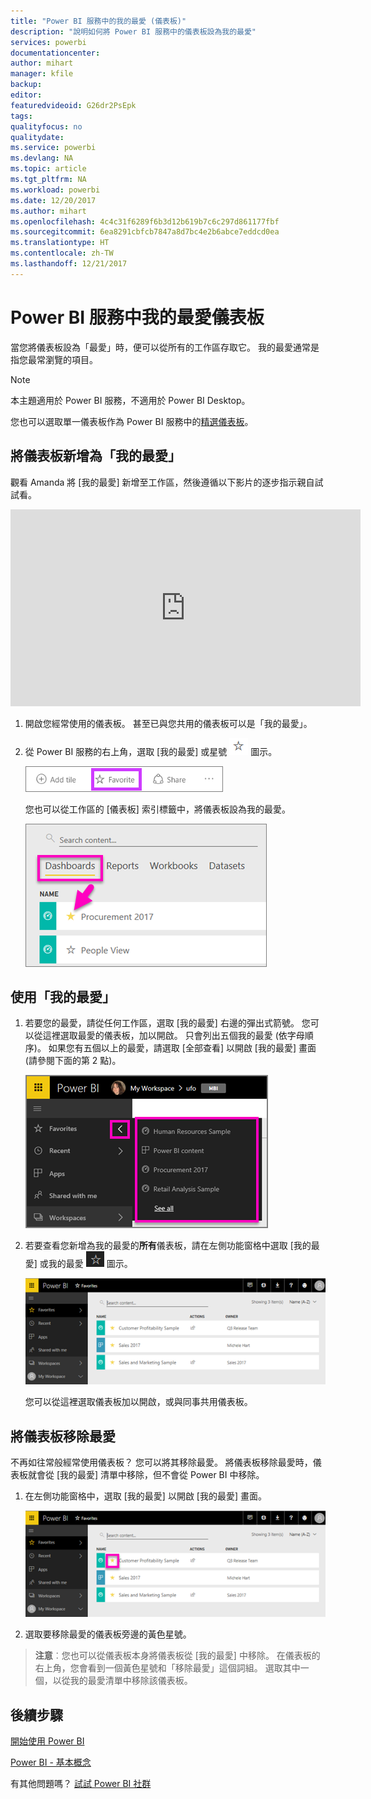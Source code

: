 ```yaml
---
title: "Power BI 服務中的我的最愛 (儀表板)"
description: "說明如何將 Power BI 服務中的儀表板設為我的最愛"
services: powerbi
documentationcenter: 
author: mihart
manager: kfile
backup: 
editor: 
featuredvideoid: G26dr2PsEpk
tags: 
qualityfocus: no
qualitydate: 
ms.service: powerbi
ms.devlang: NA
ms.topic: article
ms.tgt_pltfrm: NA
ms.workload: powerbi
ms.date: 12/20/2017
ms.author: mihart
ms.openlocfilehash: 4c4c31f6289f6b3d12b619b7c6c297d861177fbf
ms.sourcegitcommit: 6ea8291cbfcb7847a8d7bc4e2b6abce7eddcd0ea
ms.translationtype: HT
ms.contentlocale: zh-TW
ms.lasthandoff: 12/21/2017
---
```

# <a name="favorite-dashboards-in-the-power-bi-service"></a>Power BI 服務中我的最愛儀表板
當您將儀表板設為「最愛」時，便可以從所有的工作區存取它。  我的最愛通常是指您最常瀏覽的項目。

> [!NOTE]
> 本主題適用於 Power BI 服務，不適用於 Power BI Desktop。
> 
> 

您也可以選取單一儀表板作為 Power BI 服務中的[精選儀表板](service-dashboard-featured.md)。

## <a name="add-a-dashboard-as-a-favorite"></a>將儀表板新增為「我的最愛」
觀看 Amanda 將 [我的最愛] 新增至工作區，然後遵循以下影片的逐步指示親自試試看。

<iframe width="560" height="315" src="https://www.youtube.com/embed/G26dr2PsEpk" frameborder="0" allowfullscreen></iframe>


1. 開啟您經常使用的儀表板。 甚至已與您共用的儀表板可以是「我的最愛」。
2. 從 Power BI 服務的右上角，選取 [我的最愛] 或星號 ![](media/service-dashboard-favorite/power-bi-favorite-icon.png) 圖示。
   
   ![](media/service-dashboard-favorite/powerbi-dashboard-favorite.png)
   
   您也可以從工作區的 [儀表板] 索引標籤中，將儀表板設為我的最愛。
   
   ![](media/service-dashboard-favorite/power-bi-dashboard-favorite.png)

## <a name="working-with-favorites"></a>使用「我的最愛」
1. 若要您的最愛，請從任何工作區，選取 [我的最愛] 右邊的彈出式箭號。  您可以從這裡選取最愛的儀表板，加以開啟。 只會列出五個我的最愛 (依字母順序)。 如果您有五個以上的最愛，請選取 [全部查看] 以開啟 [我的最愛] 畫面 (請參閱下面的第 2 點)。 
   
   ![](media/service-dashboard-favorite/power-bi-favorite-flyout-new.png)
2. 若要查看您新增為我的最愛的**所有**儀表板，請在左側功能窗格中選取 [我的最愛] 或我的最愛 ![](media/service-dashboard-favorite/power-bi-favorites-icon.png) 圖示。  
   
    ![](media/service-dashboard-favorite/power-bi-favorites-screen.png)
   
   您可以從這裡選取儀表板加以開啟，或與同事共用儀表板。

## <a name="unfavorite-a-dashboard"></a>將儀表板移除最愛
不再如往常般經常使用儀表板？  您可以將其移除最愛。 將儀表板移除最愛時，儀表板就會從 [我的最愛] 清單中移除，但不會從 Power BI 中移除。

1. 在左側功能窗格中，選取 [我的最愛] 以開啟 [我的最愛] 畫面。
   
   ![](media/service-dashboard-favorite/power-bi-unfavorites-screen.png)
2. 選取要移除最愛的儀表板旁邊的黃色星號。

> **注意**︰您也可以從儀表板本身將儀表板從 [我的最愛] 中移除。 在儀表板的右上角，您會看到一個黃色星號和「移除最愛」這個詞組。 選取其中一個，以從我的最愛清單中移除該儀表板。 
> 
> 

## <a name="next-steps"></a>後續步驟
[開始使用 Power BI](service-get-started.md)

[Power BI - 基本概念](service-basic-concepts.md)

有其他問題嗎？ [試試 Power BI 社群](http://community.powerbi.com/)

